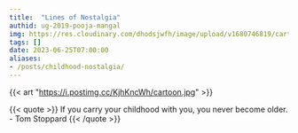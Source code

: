 ```yaml
---
title:  "Lines of Nostalgia"
authid: ug-2019-pooja-mangal
img: https://res.cloudinary.com/dhodsjwfh/image/upload/v1680746819/cartoon-thumb_ozrvlo.jpg
tags: []
date: 2023-06-25T07:00:00
aliases:
- /posts/childhood-nostalgia/
---
```



{{< art "https://i.postimg.cc/KjhKncWh/cartoon.jpg" >}}

{{< quote >}}
If you carry your childhood with you, you never become older. - Tom Stoppard
{{< /quote >}}